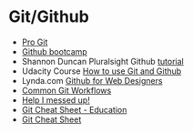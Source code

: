 # Git/Github

* [Pro Git](https://git-scm.com/book/en/v2)
* [Github bootcamp](https://help.github.com)
* Shannon Duncan Pluralsight Github [tutorial](https://www.pluralsight.com/blog/software-development/github-tutorial)
* Udacity Course  [How to use Git and Github]( https://www.udacity.com/course/how-to-use-git-and-github--ud775)
* Lynda.com [Github for Web Designers](https://www.lynda.com/GitHub-tutorials/GitHub-Web-Designers/162276-2.html)
* [Common Git Workflows](https://www.atlassian.com/git/tutorials/comparing-workflows)
* [Help I messed up!](http://sethrobertson.github.io/GitFixUm/fixup.html)
* [Git Cheat Sheet - Education](https://education.github.com/git-cheat-sheet-education.pdf)
* [Git Cheat Sheet](https://services.github.com/on-demand/downloads/github-git-cheat-sheet.pdf)
